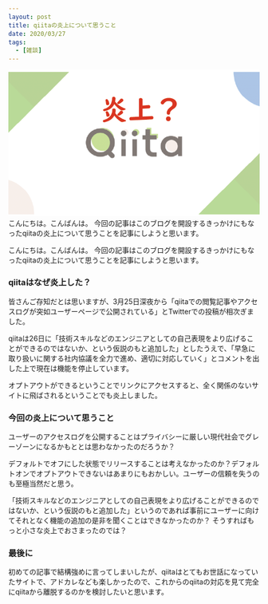 ```yaml
---
layout: post
title: qiitaの炎上について思うこと
date: 2020/03/27
tags:
  - [雑談]
---
```

![](/img/qiita炎上アイキャッチ.png)
こんにちは。こんばんは。
今回の記事はこのブログを開設するきっかけにもなったqiitaの炎上について思うことを記事にしようと思います。
<!--more-->
こんにちは。こんばんは。
今回の記事はこのブログを開設するきっかけにもなったqiitaの炎上について思うことを記事にしようと思います。

### qiitaはなぜ炎上した？

皆さんご存知だとは思いますが、3月25日深夜から「qiitaでの閲覧記事やアクセスログが突如ユーザーページで公開されている」とTwitterでの投稿が相次ぎました。

qiitaは26日に「技術スキルなどのエンジニアとしての自己表現をより広げることができるのではないか、という仮説のもと追加した」としたうえで、「早急に取り扱いに関する社内協議を全力で進め、適切に対応していく」とコメントを出した上で現在は機能を停止しています。

オプトアウトができるということでリンクにアクセスすると、全く関係のないサイトに飛ばされるということでも炎上しました。

### 今回の炎上について思うこと

ユーザーのアクセスログを公開することはプライバシーに厳しい現代社会でグレーゾーンになるかもととは思わなかったのだろうか？

デフォルトでオフにした状態でリリースすることは考えなかったのか？デフォルトオンでオプトアウトできないはあまりにもおかしい。ユーザーの信頼を失うのも至極当然だと思う。

「技術スキルなどのエンジニアとしての自己表現をより広げることができるのではないか、という仮説のもと追加した」というのであれば事前にユーザーに向けてそれとなく機能の追加の是非を聞くことはできなかったのか？
そうすればもっと小さな炎上でおさまったのでは？

### 最後に
初めての記事で結構強めに言ってしまいしたが、qiitaはとてもお世話になっていたサイトで、アドカレなども楽しかったので、これからのqiitaの対応を見て完全にqiitaから離脱するのかを検討したいと思います。